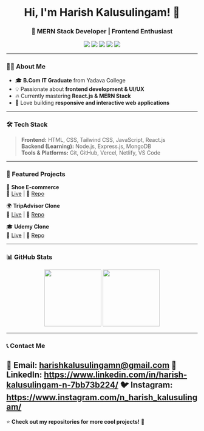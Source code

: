 
<h1 align="center">Hi, I'm Harish Kalusulingam! 👋</h1>
<h3 align="center">🚀 MERN Stack Developer | Frontend Enthusiast</h3>

<p align="center">
  <img src="https://img.shields.io/badge/HTML5-E34F26?style=flat&logo=html5&logoColor=white">
  <img src="https://img.shields.io/badge/CSS3-1572B6?style=flat&logo=css3&logoColor=white">
  <img src="https://img.shields.io/badge/JavaScript-F7DF1E?style=flat&logo=javascript&logoColor=black">
  <img src="https://img.shields.io/badge/React-61DAFB?style=flat&logo=react&logoColor=black">
  <img src="https://img.shields.io/badge/TailwindCSS-38B2AC?style=flat&logo=tailwind-css&logoColor=white">
</p>

---

### 👨‍💻 About Me
- 🎓 **B.Com IT Graduate** from Yadava College  
- 💡 Passionate about **frontend development & UI/UX**  
- 🔥 Currently mastering **React.js & MERN Stack**  
- 🚀 Love building **responsive and interactive web applications**  

---

### 🛠 Tech Stack
> **Frontend:** HTML, CSS, Tailwind CSS, JavaScript, React.js  
> **Backend (Learning):** Node.js, Express.js, MongoDB  
> **Tools & Platforms:** Git, GitHub, Vercel, Netlify, VS Code  

---

### 🌟 Featured Projects
🚀 **Shoe E-commerce**  
🔗 [Live](https://harishkalusulingam.github.io/shoes-e-com/) | 📂 [Repo](https://github.com/harishkalusulingam/shoes-e-com)  

🌍 **TripAdvisor Clone**  
🔗 [Live](#) | 📂 [Repo](#)  

🎓 **Udemy Clone**  
🔗 [Live](#) | 📂 [Repo](#)  

---

### 📊 GitHub Stats  
<p align="center">
  <img src="https://github-readme-stats.vercel.app/api?username=harishkalusulingam&show_icons=true&theme=radical" height="150">
  <img src="https://github-readme-streak-stats.herokuapp.com/?user=harishkalusulingam&theme=radical" height="150">
</p>

---

### 📞 Contact Me  
📧 **Email:** harishkalusulingamn@gmail.com
💼 **LinkedIn:** https://www.linkedin.com/in/harish-kalusulingam-n-7bb73b224/
🐦 **Instagram:** https://www.instagram.com/n_harish_kalusulingam/
---

⭐ **Check out my repositories for more cool projects!** 🚀  
